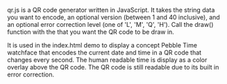 qr.js is a QR code generator written in JavaScript.
It takes the string data you want to encode, an optional version (between 1 and 40 inclusive),
and an optional error correction level (one of 'L', 'M', 'Q', 'H'). Call the draw() function
with the <canvas> that you want the QR code to be draw in.

It is used in the index.html demo to display a concept Pebble Time watchface that encodes
the current date and time in a QR code that changes every second. The human readable time
is display as a color overlay above the QR code. The QR code is still readable due to its
built in error correction.
